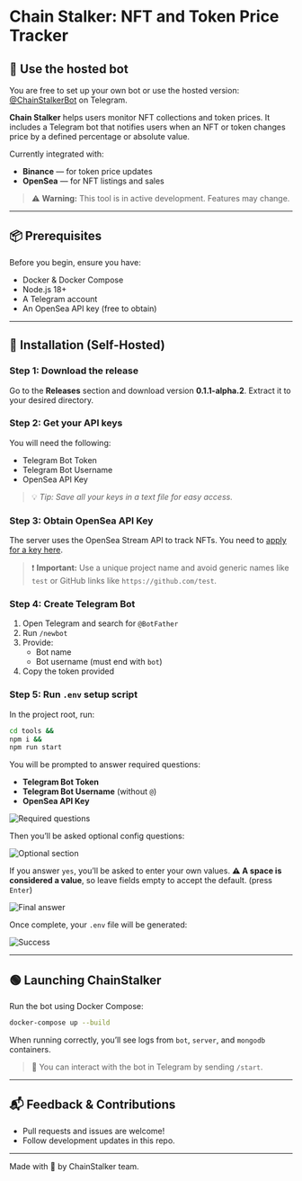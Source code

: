 # Chain Stalker: NFT and Token Price Tracker

## 🤖 Use the hosted bot
You are free to set up your own bot or use the hosted version: [@ChainStalkerBot](https://t.me/ChainStalkerBot) on Telegram.

**Chain Stalker** helps users monitor NFT collections and token prices. It includes a Telegram bot that notifies users when an NFT or token changes price by a defined percentage or absolute value.

Currently integrated with:
- **Binance** — for token price updates
- **OpenSea** — for NFT listings and sales

> ⚠️ **Warning:** This tool is in active development. Features may change.

---

## 📦 Prerequisites
Before you begin, ensure you have:
- Docker & Docker Compose
- Node.js 18+
- A Telegram account
- An OpenSea API key (free to obtain)

---

## 🔧 Installation (Self-Hosted)

### Step 1: Download the release
Go to the **Releases** section and download version **0.1.1-alpha.2**. Extract it to your desired directory.

### Step 2: Get your API keys
You will need the following:
- Telegram Bot Token
- Telegram Bot Username
- OpenSea API Key

> 💡 *Tip: Save all your keys in a text file for easy access.*

### Step 3: Obtain OpenSea API Key
The server uses the OpenSea Stream API to track NFTs. You need to [apply for a key here](https://docs.opensea.io/reference/api-keys).

> ❗ **Important:** Use a unique project name and avoid generic names like `test` or GitHub links like `https://github.com/test`.

### Step 4: Create Telegram Bot
1. Open Telegram and search for `@BotFather`
2. Run `/newbot`
3. Provide:
   - Bot name
   - Bot username (must end with `bot`)
4. Copy the token provided

### Step 5: Run `.env` setup script
In the project root, run:

```bash
cd tools &&
npm i &&
npm run start
```

You will be prompted to answer required questions:
- **Telegram Bot Token**
- **Telegram Bot Username** (without `@`)
- **OpenSea API Key**

![Required questions](https://github.com/user-attachments/assets/5a811595-8e3d-44e9-94a9-ebf89d24283e)

Then you’ll be asked optional config questions:

![Optional section](https://github.com/user-attachments/assets/8082466e-57fb-406d-b18f-270d191c1256)

If you answer `yes`, you’ll be asked to enter your own values.
**⚠ A space is considered a value**, so leave fields empty to accept the default. (press `Enter`)

![Final answer](https://github.com/user-attachments/assets/f64a70dd-5e6a-43b7-b1e6-b130a0967bc7)

Once complete, your `.env` file will be generated:

![Success](https://github.com/user-attachments/assets/a9aa88d8-01d3-4656-bbc1-ccf73d7c05aa)

---

## 🟢 Launching ChainStalker

Run the bot using Docker Compose:

```bash
docker-compose up --build
```

When running correctly, you’ll see logs from `bot`, `server`, and `mongodb` containers.

> 📡 You can interact with the bot in Telegram by sending `/start`.

---

## 📬 Feedback & Contributions
- Pull requests and issues are welcome!
- Follow development updates in this repo.

---

Made with 🧠 by ChainStalker team.